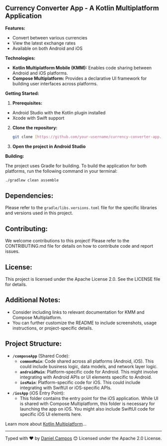 ## Currency Converter App - A Kotlin Multiplatform Application

**Features:**

- Convert between various currencies
- View the latest exchange rates
- Available on both Android and iOS

**Technologies:**

- **Kotlin Multiplatform Mobile (KMM):** Enables code sharing between Android and iOS platforms.
- **Compose Multiplatform:** Provides a declarative UI framework for building user interfaces across platforms.

**Getting Started:**

1. **Prerequisites:**
  - Android Studio with the Kotlin plugin installed
  - Xcode with Swift support

2. **Clone the repository:**
    ```bash
    git clone [https://github.com/your-username/currency-converter-app.git](https://github.com/your-username/currency-converter-app.git)
    ```

3. **Open the project in Android Studio**

**Building:**

The project uses Gradle for building. To build the application for both platforms, run the following command in your terminal:

```bash
./gradlew clean assemble
```

## Dependencies:

Please refer to the `gradle/libs.versions.toml` file for the specific libraries and versions used in this project.

## Contributing:

We welcome contributions to this project! Please refer to the CONTRIBUTING.md file for details on how to contribute code and report issues.

## License:

This project is licensed under the Apache License 2.0. See the LICENSE file for details.

## Additional Notes:

- Consider including links to relevant documentation for KMM and Compose Multiplatform.
- You can further customize the README to include screenshots, usage instructions, or project-specific details.

## Project Structure:

* **`/composeApp`** (Shared Code):
    * **`commonMain`**: Code shared across all platforms (Android, iOS). This could include business logic, data models, and network layer logic.
    * **`androidMain`**: Platform-specific code for Android. This might involve integrating with Android APIs or UI elements specific to Android.
    * **`iosMain`**: Platform-specific code for iOS. This could include integrating with SwiftUI or iOS-specific APIs.
* **`/iosApp`** (iOS Entry Point):
    * This folder contains the entry point for the iOS application. While UI is shared with Compose Multiplatform, this folder is necessary for launching the app on iOS. You might also include SwiftUI code for specific iOS UI elements here.

Learn more about [Kotlin Multiplatform](https://www.jetbrains.com/help/kotlin-multiplatform-dev/get-started.html)…

---
Typed with ❤️ by [Daniel Campos](https://github.com/giusniyyel) 😊
Licensed under the Apache 2.0 License.
